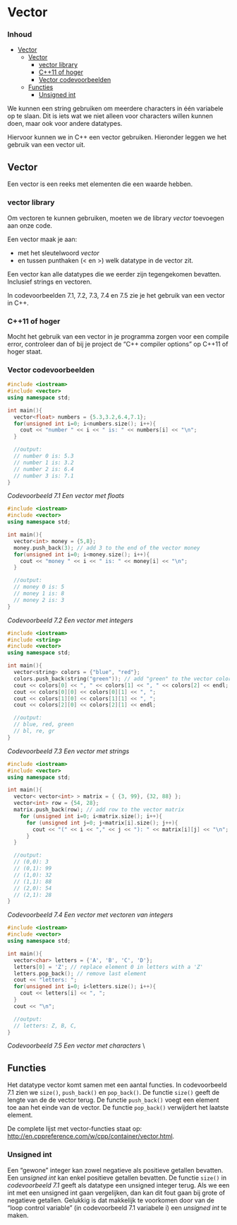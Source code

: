 # Vector

### Inhoud[](toc-id) <!-- omit in toc -->

- [Vector](#vector)
  - [Vector](#vector-1)
    - [vector library](#vector-library)
    - [C++11 of hoger](#c11-of-hoger)
    - [Vector codevoorbeelden](#vector-codevoorbeelden)
  - [Functies](#functies)
    - [Unsigned int](#unsigned-int)

We kunnen een string gebruiken om meerdere
characters in één variabele op te slaan. Dit is iets wat we niet alleen voor characters
willen kunnen doen, maar ook voor andere datatypes.

Hiervoor kunnen we in C++ een vector gebruiken. Hieronder leggen we het gebruik van een vector uit.

## Vector

Een vector is een reeks met elementen die een waarde hebben.

### vector library

Om vectoren te kunnen gebruiken, moeten we de library *vector* toevoegen aan onze code.

Een vector maak je aan:

- met het sleutelwoord *vector*
- en tussen punthaken (< en >) welk datatype in de vector zit.

Een vector kan alle datatypes die we eerder zijn tegengekomen bevatten. Inclusief strings en vectoren.

In codevoorbeelden 7.1, 7.2, 7.3, 7.4 en 7.5 zie je
het gebruik van een vector in C++.

### C++11 of hoger

Mocht het gebruik van een vector in je programma zorgen voor een compile error, controleer
dan of bij je project de “C++ compiler options” op C++11 of hoger staat.

### Vector codevoorbeelden

```cpp
#include <iostream>
#include <vector>
using namespace std;

int main(){
  vector<float> numbers = {5.3,3.2,6.4,7.1};
  for(unsigned int i=0; i<numbers.size(); i++){
    cout << "number " << i << " is: " << numbers[i] << "\n";
  }

  //output:
  // number 0 is: 5.3
  // number 1 is: 3.2
  // number 2 is: 6.4
  // number 3 is: 7.1
}
```

*Codevoorbeeld 7.1 Een vector met floats*

```cpp
#include <iostream>
#include <vector>
using namespace std;

int main(){
  vector<int> money = {5,8};
  money.push_back(3); // add 3 to the end of the vector money
  for(unsigned int i=0; i<money.size(); i++){
    cout << "money " << i << " is: " << money[i] << "\n";
  }

  //output:
  // money 0 is: 5
  // money 1 is: 8
  // money 2 is: 3
}
```

*Codevoorbeeld 7.2 Een vector met integers*

```cpp
#include <iostream>
#include <string>
#include <vector>
using namespace std;

int main(){
  vector<string> colors = {"blue", "red"};
  colors.push_back(string("green")); // add "green" to the vector colors
  cout << colors[0] << ", " << colors[1] << ", " << colors[2] << endl;
  cout << colors[0][0] << colors[0][1] << ", ";
  cout << colors[1][0] << colors[1][1] << ", ";
  cout << colors[2][0] << colors[2][1] << endl;

  //output:
  // blue, red, green
  // bl, re, gr
}
```

*Codevoorbeeld 7.3 Een vector met strings*

```cpp
#include <iostream>
#include <vector>
using namespace std;

int main(){
  vector< vector<int> > matrix = { {3, 99}, {32, 88} };
  vector<int> row = {54, 28};
  matrix.push_back(row); // add row to the vector matrix
    for (unsigned int i=0; i<matrix.size(); i++){
      for (unsigned int j=0; j<matrix[i].size(); j++){
        cout << "(" << i << "," << j << "): " << matrix[i][j] << "\n";
      }
  }

  //output:
  // (0,0): 3
  // (0,1): 99
  // (1,0): 32
  // (1,1): 88
  // (2,0): 54
  // (2,1): 28
}
```

*Codevoorbeeld 7.4 Een vector met vectoren van integers*

```cpp
#include <iostream>
#include <vector>
using namespace std;

int main(){
  vector<char> letters = {'A', 'B', 'C', 'D'};
  letters[0] = 'Z'; // replace element 0 in letters with a 'Z'
  letters.pop_back(); // remove last element
  cout << "letters: ";
  for(unsigned int i=0; i<letters.size(); i++){
    cout << letters[i] << ", ";
  }
  cout << "\n";

  //output:
  // letters: Z, B, C,
}
```

*Codevoorbeeld 7.5 Een vector met characters* \

## Functies

Het datatype vector komt samen met een aantal functies. In codevoorbeeld 7.1 zien
we `size()`, `push_back()` en `pop_back()`. De functie `size()` geeft de lengte van de de
vector terug. De functie `push_back()` voegt een element toe aan het einde van de
vector. De functie `pop_back()` verwijdert het laatste element.

De complete lijst met vector-functies staat op: <http://en.cppreference.com/w/cpp/container/vector.html>.

### Unsigned int

Een “gewone” integer kan zowel negatieve als positieve getallen bevatten. Een *unsigned int* kan enkel positieve getallen bevatten. De functie `size()` in *codevoorbeeld
7.1* geeft als datatype een unsigned integer terug. Als we een int met een unsigned
int gaan vergelijken, dan kan dit fout gaan bij grote of negatieve getallen. Gelukkig
is dat makkelijk te voorkomen door van de “loop control variable” (in codevoorbeeld 7.1 variabele i) een *unsigned int* te maken.
